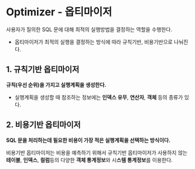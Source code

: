 # Optimizer - 옵티마이저
사용자가 질의한 SQL 문에 대해 최적의 실행방법을 결정하는 역할을 수행한다.

- 옵티마이저가 최적의 실행을 결정하는 방식에 따라 규칙기반, 비용기반으로 나눠진다.

## 1. 규칙기반 옵티마이저
**규칙(우선 순위)을 가지고 실행계획을 생성한다.**
- 실행계획을 생성할 때 참조하는 정보에는 **인덱스 유무**, **연산자**, **객체** 등의 종류가 있다.

## 2. 비용기반 옵티마이저
**SQL 문을 처리하는데 필요한 비용이 가장 적은 실행계획을 선택하는 방식이다.**

비용기반 옵티마이저는 비용을 예측하기 위해서 규칙기반 옵티마이저가 사용하지 않는 **테이블**, **인덱스**, **컬럼**등의 다양한 **객체 통계정보**와 시**스템 통계정보**를 이용한다.
